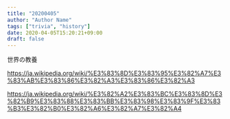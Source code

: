 ```yaml
---
title: "20200405"
author: "Author Name"
tags: ["trivia", "history"]
date: 2020-04-05T15:20:21+09:00
draft: false
---
```


世界の教養

<!--more-->


https://ja.wikipedia.org/wiki/%E3%83%8D%E3%83%95%E3%82%A7%E3%83%AB%E3%83%86%E3%82%A3%E3%83%86%E3%82%A3

https://ja.wikipedia.org/wiki/%E3%82%A2%E3%83%BC%E3%83%8D%E3%82%B9%E3%83%88%E3%83%BB%E3%83%98%E3%83%9F%E3%83%B3%E3%82%B0%E3%82%A6%E3%82%A7%E3%82%A4
